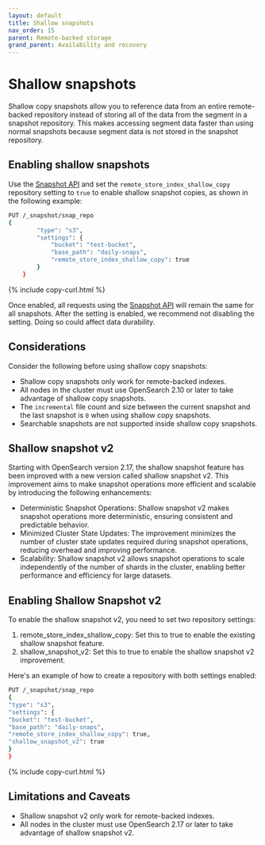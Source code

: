 ```yaml
---
layout: default
title: Shallow snapshots
nav_order: 15
parent: Remote-backed storage
grand_parent: Availability and recovery
---
```


# Shallow snapshots

Shallow copy snapshots allow you to reference data from an entire remote-backed repository instead of storing all of the data from the segment in a snapshot repository. This makes accessing segment data faster than using normal snapshots because segment data is not stored in the snapshot repository.

## Enabling shallow snapshots

Use the [Snapshot API]({{site.url}}{{site.baseurl}}/api-reference/snapshots/create-repository/) and set the `remote_store_index_shallow_copy` repository setting to `true` to enable shallow snapshot copies, as shown in the following example:

```bash
PUT /_snapshot/snap_repo
{
        "type": "s3",
        "settings": {
            "bucket": "test-bucket",
            "base_path": "daily-snaps",
            "remote_store_index_shallow_copy": true
        }
    }
```
{% include copy-curl.html %}

Once enabled, all requests using the [Snapshot API]({{site.url}}{{site.baseurl}}/api-reference/snapshots/index/) will remain the same for all snapshots. After the setting is enabled, we recommend not disabling the setting. Doing so could affect data durability.

## Considerations

Consider the following before using shallow copy snapshots:

- Shallow copy snapshots only work for remote-backed indexes.
- All nodes in the cluster must use OpenSearch 2.10 or later to take advantage of shallow copy snapshots.
- The `incremental` file count and size between the current snapshot and the last snapshot is `0` when using shallow copy snapshots.
- Searchable snapshots are not supported inside shallow copy snapshots.

## Shallow snapshot v2 

Starting with OpenSearch version 2.17, the shallow snapshot feature has been improved with a new version called shallow snapshot v2. This improvement aims to make snapshot operations more efficient and scalable by introducing the following enhancements:

* Deterministic Snapshot Operations: Shallow snapshot v2 makes snapshot operations more deterministic, ensuring consistent and predictable behavior.
* Minimized Cluster State Updates: The improvement minimizes the number of cluster state updates required during snapshot operations, reducing overhead and improving performance.
* Scalability: Shallow snapshot v2 allows snapshot operations to scale independently of the number of shards in the cluster, enabling better performance and efficiency for large datasets.

## Enabling Shallow Snapshot v2

To enable the shallow snapshot v2, you need to set two repository settings:

1. remote_store_index_shallow_copy: Set this to true to enable the existing shallow snapshot feature.
2. shallow_snapshot_v2: Set this to true to enable the shallow snapshot v2 improvement.

Here's an example of how to create a repository with both settings enabled:

```bash
PUT /_snapshot/snap_repo
{
"type": "s3",
"settings": {
"bucket": "test-bucket",
"base_path": "daily-snaps",
"remote_store_index_shallow_copy": true,
"shallow_snapshot_v2": true
}
}
```
{% include copy-curl.html %}

## Limitations and Caveats

* Shallow snapshot v2 only work for remote-backed indexes.
* All nodes in the cluster must use OpenSearch 2.17 or later to take advantage of shallow snapshot v2.
